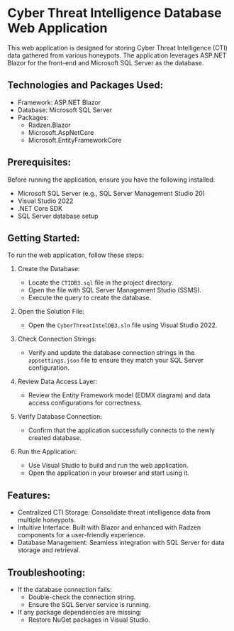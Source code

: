 Cyber Threat Intelligence Database Web Application
===============================================

This web application is designed for storing Cyber Threat Intelligence (CTI) data gathered from various honeypots. The application leverages ASP.NET Blazor for the front-end and Microsoft SQL Server as the database.

Technologies and Packages Used:
--------------------------------
- Framework: ASP.NET Blazor
- Database: Microsoft SQL Server
- Packages:
  - Radzen.Blazor
  - Microsoft.AspNetCore
  - Microsoft.EntityFrameworkCore

Prerequisites:
--------------
Before running the application, ensure you have the following installed:
- Microsoft SQL Server (e.g., SQL Server Management Studio 20)
- Visual Studio 2022
- .NET Core SDK
- SQL Server database setup

Getting Started:
----------------
To run the web application, follow these steps:

1. Create the Database:
   - Locate the `CTIDB3.sql` file in the project directory.
   - Open the file with SQL Server Management Studio (SSMS).
   - Execute the query to create the database.

2. Open the Solution File:
   - Open the `CyberThreatIntelDB3.sln` file using Visual Studio 2022.

3. Check Connection Strings:
   - Verify and update the database connection strings in the `appsettings.json` file to ensure they match your SQL Server configuration.

4. Review Data Access Layer:
   - Review the Entity Framework model (EDMX diagram) and data access configurations for correctness.

5. Verify Database Connection:
   - Confirm that the application successfully connects to the newly created database.

6. Run the Application:
   - Use Visual Studio to build and run the web application.
   - Open the application in your browser and start using it.

Features:
---------
- Centralized CTI Storage: Consolidate threat intelligence data from multiple honeypots.
- Intuitive Interface: Built with Blazor and enhanced with Radzen components for a user-friendly experience.
- Database Management: Seamless integration with SQL Server for data storage and retrieval.

Troubleshooting:
----------------
- If the database connection fails:
  - Double-check the connection string.
  - Ensure the SQL Server service is running.
- If any package dependencies are missing:
  - Restore NuGet packages in Visual Studio.

